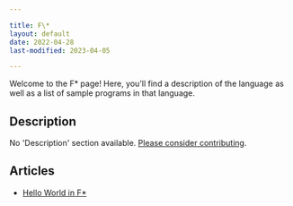```yaml
---

title: F\*
layout: default
date: 2022-04-28
last-modified: 2023-04-05

---
```


Welcome to the F\* page! Here, you'll find a description of the language as well as a list of sample programs in that language.

## Description

No 'Description' section available. [Please consider contributing](https://github.com/TheRenegadeCoder/sample-programs-website).

## Articles

- [Hello World in F\*](https://sampleprograms.io/projects/hello-world/f-star)